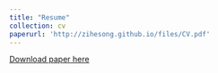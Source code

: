 ```yaml
---
title: "Resume"
collection: cv
paperurl: 'http://zihesong.github.io/files/CV.pdf'
---
```


[Download paper here](http://zihesong.github.io/files/CV.pdf)
